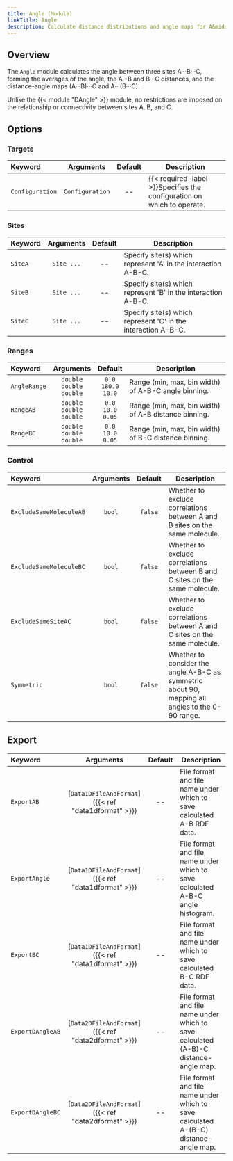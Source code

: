 ```yaml
---
title: Angle (Module)
linkTitle: Angle
description: Calculate distance distributions and angle maps for A&middot;&middot;&middot;B&middot;&middot;&middot;C
---
```


## Overview

The `Angle` module calculates the angle between three sites A&middot;&middot;&middot;B&middot;&middot;&middot;C, forming the averages of the angle, the A&middot;&middot;&middot;B and B&middot;&middot;&middot;C distances, and the distance-angle maps (A&middot;&middot;&middot;B)&middot;&middot;&middot;C and A&middot;&middot;&middot;(B&middot;&middot;&middot;C).

Unlike the {{< module "DAngle" >}} module, no restrictions are imposed on the relationship or connectivity between sites A, B, and C.

## Options

### Targets

|Keyword|Arguments|Default|Description|
|:------|:--:|:-----:|-----------|
|`Configuration`|`Configuration`|--|{{< required-label >}}Specifies the configuration on which to operate.|

### Sites

|Keyword|Arguments|Default|Description|
|:------|:--:|:-----:|-----------|
|`SiteA`|`Site ...`|--|Specify site(s) which represent 'A' in the interaction A-B-C.|
|`SiteB`|`Site ...`|--|Specify site(s) which represent 'B' in the interaction A-B-C.|
|`SiteC`|`Site ...`|--|Specify site(s) which represent 'C' in the interaction A-B-C.|

### Ranges

|Keyword|Arguments|Default|Description|
|:------|:--:|:-----:|-----------|
|`AngleRange`|`double`<br/>`double`<br/>`double`|`0.0`<br/>`180.0`<br/>`10.0`|Range (min, max, bin width) of A-B-C angle binning.|
|`RangeAB`|`double`<br/>`double`<br/>`double`|`0.0`<br/>`10.0`<br/>`0.05`|Range (min, max, bin width) of A-B distance binning.|
|`RangeBC`|`double`<br/>`double`<br/>`double`|`0.0`<br/>`10.0`<br/>`0.05`|Range (min, max, bin width) of B-C distance binning.|

### Control

|Keyword|Arguments|Default|Description|
|:------|:--:|:-----:|-----------|
|`ExcludeSameMoleculeAB`|`bool`|`false`|Whether to exclude correlations between A and B sites on the same molecule.|
|`ExcludeSameMoleculeBC`|`bool`|`false`|Whether to exclude correlations between B and C sites on the same molecule.|
|`ExcludeSameSiteAC`|`bool`|`false`|Whether to exclude correlations between A and C sites on the same molecule.|
|`Symmetric`|`bool`|`false`|Whether to consider the angle A-B-C as symmetric about 90, mapping all angles to the 0-90 range.|

## Export

|Keyword|Arguments|Default|Description|
|:------|:--:|:-----:|-----------|
|`ExportAB`|[`Data1DFileAndFormat`]({{< ref "data1dformat" >}})|--|File format and file name under which to save calculated A-B RDF data.|
|`ExportAngle`|[`Data1DFileAndFormat`]({{< ref "data1dformat" >}})|--|File format and file name under which to save calculated A-B-C angle histogram.|
|`ExportBC`|[`Data1DFileAndFormat`]({{< ref "data1dformat" >}})|--|File format and file name under which to save calculated B-C RDF data.|
|`ExportDAngleAB`|[`Data2DFileAndFormat`]({{< ref "data2dformat" >}})|--|File format and file name under which to save calculated (A-B)-C distance-angle map.|
|`ExportDAngleBC`|[`Data2DFileAndFormat`]({{< ref "data2dformat" >}})|--|File format and file name under which to save calculated A-(B-C) distance-angle map.|
